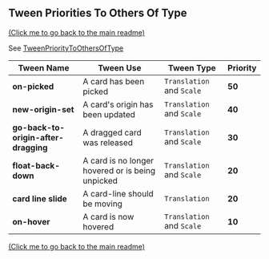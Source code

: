 ## Tween Priorities To Others Of Type

[(Click me to go back to the main readme)](../README.md)

See [TweenPriorityToOthersOfType](https://github.com/Rabbival/bevy_tween_helpers/blob/main/src/tween_priority.rs)

| Tween Name                           | Tween Use                                        | Tween Type                | Priority |
|--------------------------------------|--------------------------------------------------|---------------------------|----------|
| **on-picked**                        | A card has been picked                           | `Translation` and `Scale` | **50**   |
| **new-origin-set**                   | A card's origin has been updated                 | `Translation` and `Scale` | **40**   |
| **go-back-to-origin-after-dragging** | A dragged card was released                      | `Translation` and `Scale` | **30**   |
| **float-back-down**                  | A card is no longer hovered or is being unpicked | `Translation` and `Scale` | **20**   |
| **card line slide**                  | A card-line should be moving                     | `Translation`             | **20**   |
| **on-hover**                         | A card is now hovered                            | `Translation` and `Scale` | **10**   |


[(Click me to go back to the main readme)](../README.md)
